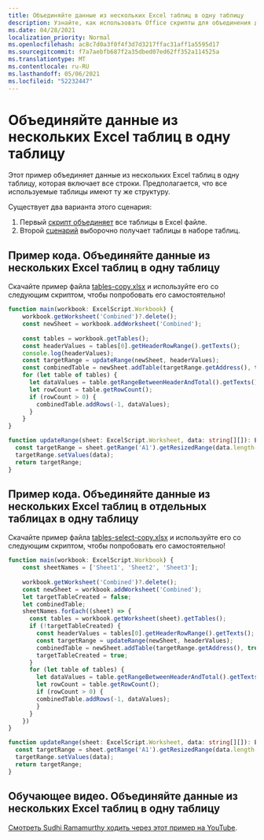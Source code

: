 ```yaml
---
title: Объединяйте данные из нескольких Excel таблиц в одну таблицу
description: Узнайте, как использовать Office скрипты для объединения данных из нескольких Excel таблиц в одну таблицу.
ms.date: 04/28/2021
localization_priority: Normal
ms.openlocfilehash: ac8c7d0a3f0f4f3d7d3217ffac31aff1a5595d17
ms.sourcegitcommit: f7a7aebfb687f2a35dbed07ed62ff352a114525a
ms.translationtype: MT
ms.contentlocale: ru-RU
ms.lasthandoff: 05/06/2021
ms.locfileid: "52232447"
---
```

# <a name="combine-data-from-multiple-excel-tables-into-a-single-table"></a>Объединяйте данные из нескольких Excel таблиц в одну таблицу

Этот пример объединяет данные из нескольких Excel таблиц в одну таблицу, которая включает все строки. Предполагается, что все используемые таблицы имеют ту же структуру.

Существует два варианта этого сценария:

1. Первый [скрипт объединяет](#sample-code-combine-data-from-multiple-excel-tables-into-a-single-table) все таблицы в Excel файле.
1. Второй [сценарий](#sample-code-combine-data-from-multiple-excel-tables-in-select-worksheets-into-a-single-table) выборочно получает таблицы в наборе таблиц.

## <a name="sample-code-combine-data-from-multiple-excel-tables-into-a-single-table"></a>Пример кода. Объединяйте данные из нескольких Excel таблиц в одну таблицу

Скачайте пример файла <a href="tables-copy.xlsx">tables-copy.xlsx</a> и используйте его со следующим скриптом, чтобы попробовать его самостоятельно!

```TypeScript
function main(workbook: ExcelScript.Workbook) {
    workbook.getWorksheet('Combined')?.delete();
    const newSheet = workbook.addWorksheet('Combined');
    
    const tables = workbook.getTables();    
    const headerValues = tables[0].getHeaderRowRange().getTexts();
    console.log(headerValues);
    const targetRange = updateRange(newSheet, headerValues);
    const combinedTable = newSheet.addTable(targetRange.getAddress(), true);
    for (let table of tables) {      
      let dataValues = table.getRangeBetweenHeaderAndTotal().getTexts();
      let rowCount = table.getRowCount();
      if (rowCount > 0) {
        combinedTable.addRows(-1, dataValues);
      }
    }
}

function updateRange(sheet: ExcelScript.Worksheet, data: string[][]): ExcelScript.Range {
  const targetRange = sheet.getRange('A1').getResizedRange(data.length-1, data[0].length-1);
  targetRange.setValues(data);
  return targetRange;
}
```

## <a name="sample-code-combine-data-from-multiple-excel-tables-in-select-worksheets-into-a-single-table"></a>Пример кода. Объединяйте данные из нескольких Excel таблиц в отдельных таблицах в одну таблицу

Скачайте пример файла <a href="tables-select-copy.xlsx">tables-select-copy.xlsx</a> и используйте его со следующим скриптом, чтобы попробовать его самостоятельно!

```TypeScript
function main(workbook: ExcelScript.Workbook) {
    const sheetNames = ['Sheet1', 'Sheet2', 'Sheet3'];
    
    workbook.getWorksheet('Combined')?.delete();
    const newSheet = workbook.addWorksheet('Combined');
    let targetTableCreated = false;
    let combinedTable;
    sheetNames.forEach((sheet) => {
      const tables = workbook.getWorksheet(sheet).getTables();
      if (!targetTableCreated) {
        const headerValues = tables[0].getHeaderRowRange().getTexts();
        const targetRange = updateRange(newSheet, headerValues);
        combinedTable = newSheet.addTable(targetRange.getAddress(), true);
        targetTableCreated = true;
      }      
      for (let table of tables) {
        let dataValues = table.getRangeBetweenHeaderAndTotal().getTexts();
        let rowCount = table.getRowCount();
        if (rowCount > 0) {
        combinedTable.addRows(-1, dataValues);
        }
      }
    })
}

function updateRange(sheet: ExcelScript.Worksheet, data: string[][]): ExcelScript.Range {
  const targetRange = sheet.getRange('A1').getResizedRange(data.length-1, data[0].length-1);
  targetRange.setValues(data);
  return targetRange;
}
```

## <a name="training-video-combine-data-from-multiple-excel-tables-into-a-single-table"></a>Обучающее видео. Объединяйте данные из нескольких Excel таблиц в одну таблицу

[Смотреть Sudhi Ramamurthy ходить через этот пример на YouTube](https://youtu.be/di-8JukK3Lc).
